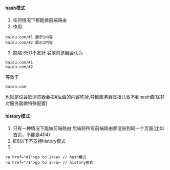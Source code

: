 #### hash模式
1. 任何情况下都能做前端路由
2. 作用
```
baidu.com/#1 展示1内容
baidu.com/#2 展示2内容
```
3. 缺陷:SEO不友好
谷歌浏览器会认为
```
baidu.com/#1
baidu.com/#2
```
等效于
```
baidu.com
```
也就是说谷歌浏览器会把#后面的内容吃掉,导致服务器压根儿收不到hash值(除非对服务器做特殊配置)

#### history模式
1. 只有一种情况下能做前端路由:后端将所有前端路由都渲染到同一个页面(比如首页，不能是404)
2. IE8以下不支持history模式
3. 
```
<a href="#1">go to 1</a> // hash模式
<a href="/1">go to 1</a> // history模式
```